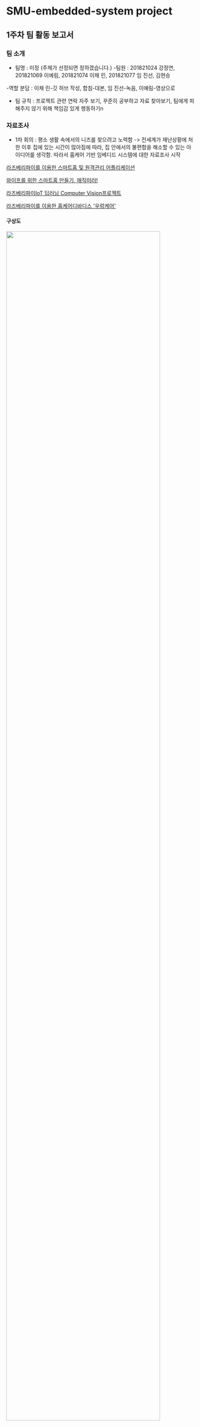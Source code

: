 # SMU-embedded-system project

## 1주차 팀 활동 보고서

### 팀 소개
- 팀명 : 미정 (주제가 선정되면 정하겠습니다.)
-팀원 : 201821024 강정연, 201821069 이예림, 201821074 이채 린, 201821077 임 진선,  김현승

 -역할 분담 : 이채 린-깃 허브 작성, 합침-대본, 임 진선-녹음, 이예림-영상으로
- 팀 규칙 : 프로젝트 관련 연락 자주 보기, 꾸준히 공부하고 자료 찾아보기, 팀에게 피해주지 않기 위해 책임감 있게 행동하기n

### 자료조사
* 1차 회의 : 평소 생활 속에서의 니즈를 찾으려고 노력함 -> 전세계가 재난상황에 처한 이후 집에 있는 시간이 많아짐에 따라, 집 안에서의 불편함을 해소할 수 있는 아이디어를 생각함.
따라서 홈케어 기반 임베디드 시스템에 대한 자료조사 시작


[라즈베리파이를 이용한 스마트홈 및 원격관리 어플리케이션](https://1d1cblog.tistory.com/m/45)

[와이프를 위한 스마트홈 만들기, 매직미러!](https://youtu.be/0h0ULAXlm7w)

[라즈베리파이IoT 딥러닝 Computer Vision프로젝트](https://www.youtube.com/watch?v=6oBZPW8spgA)

[라즈베리파이를 이용한 홈케어디바디스 '우렁케어'](https://github.com/wjrmffldrhrl/UleungCare)

#### 구상도

<img src="https://user-images.githubusercontent.com/62593236/92331952-1b8a0b80-f0b5-11ea-8da9-a95e5b7da5ed.png" width="90%"></img>

* 문제점 : 홈케어와 하드웨어를 접목시키는 것이 어려움. 무인자동차를 기반으로 한 자동화 로봇을 통해 집 안의 상태를 확인하고, 앱으로 데이터를 전달하여 사람에게 알려주면 
앱을 통해 집안의 사물을 제어할 수 있도록(에어컨키기, 제습기키기, 조명키기 등)하려했으나,  앱을 통해 사물을 제어하는 기술의 성공가능성에 대한 의문점을 갖게 됨. 또, 로봇의 필요성에 대한 의문점이 생김( 집안의 상태를 알려준 뒤, 그 다음의 액션이 딱히 떠오르지않음). 홈케어와 하드웨어의 접목 외에 다른 아이디어를 생각해보기로하여 2차 회의 시작.


* 2차 회의 : 코로나 상황이 심각해짐에 따라 이 생활 속의 니즈가 떠오름. 아직 마스크를 필수로 챙겨야 하는 생활이 익숙치 않기 때문에
나이가 드신 분들을 포함한 많은 사람들이 마스크를 두고 나가 밖에서 급하게 새 마스크를 사는 일이 빈번하게 발생함.
이제 코로나는 빠른시일내에 사라지기 어려운 상황으로 보여짐으로 생활 속에서의 대처가 자연스러워짐.

#### 구상도 

<img src="https://user-images.githubusercontent.com/62593236/92330566-d6f97280-f0aa-11ea-99cc-64b3d537cc5f.png" width="90%"></img>

신발장 벽에 부착된 대시보드디바이스와 마스크 살균기 박스, 손소독제로 구성되어 있음.

외출 시 열감지 센서에 사람이 인식되면 대시보드에서 '마스크를 착용하세요'라는 멘트가 나오도록 설정하고, 
똑같이 집에 들어오는 것이 인식되면 대시보드에서 '소독제를 사용한 후 마스크를 살균기에 넣으세요'라는 멘트가 나오도록 설정할 것임.
대시보드에는 이 외에도 수동으로 살균기가 작동하도록 버튼이 제작돼있고, 코로나 관련 소식을 담아놓도록 제작할 것임.
(위는 초기 구상도이며, 기능을 더 추가하고 구체화 할 것임. 좀 더 시간을 들이면 더 나은 아이디어가 나올 것으로 예상됨.)

* 문제점 : 취지나 아이디어는 좋으나 프로젝트의 난이도가 쉬운 것 같음. 좀 더 난이도 있게 하고싶은 아쉬움이 남음.

기타 아이디어 : 미리 앱으로 등록한 내 커피 레시피를 얼굴인식을 통해 취향에 맞는 커피를 제조해주는 기계 (가정, 직장 등등에서 사용가능)

### 주제선정
후보
1. 홈케어 디바이스
2. 얼굴인식 기반 커피머신
3. 코로나 깜빡이 디바이스
(교수님의 조언이 필요합니다.)

### 회의과정

회의는 디스코드 프로그램 사용.

<img src="https://user-images.githubusercontent.com/62593236/92319405-bb627d80-f052-11ea-8499-92e8e4e24914.png" width="90%"></img>


## 2주차 팀 활동 보고서
-역할 분담 : 이채린 – 대본 작성, 이예림 – 자료조사 및 깃 허브 작성, 임진선 – 발표 영상 녹음, 김현승 – 자료조사 및 깃 허브 작성, 강정연 – 자료조사 및 깃 허브 작성 .

### 주제 선정
1주차에서 나온 얼굴인식 기반 커피머신 아이디어에서 기술적인 어려움과 구체적인 아이디어 구상에서 어려움을 겪어 이와 비슷한 새로운 아이디어 구상.

1번째 주제 : 1차 회의에서는 딥러닝을 기반으로 한 카메라로 사람 얼굴을 인식해 표정과 감정을 데이터로 받아들여 라즈베리파이로 데이터를 각각 분석해 그에 맞는 음료를 추천 및 뽑아주는 임베디드 시스템 설계. 음료 제작 기계는 아두이노를 사용해서 제작

구상도 

<img src="https://user-images.githubusercontent.com/70967826/93000087-e1ab8000-f560-11ea-87fd-2e28bfa5ca1a.png" width=70%></img>

### 자료 조사 

[파이썬 강좌 – 딥러닝으로 표정 인식하기](https://m.blog.naver.com/roboholic84/221633210887)

[얼굴 표정인식을 통한 사용자 감정 케어](https://ausome.tistory.com/6)

[라즈베리파이를 이용한 칵테일 제조기 알콜램프](https://youtu.be/WO7iVxId79U)

[라즈베리파이를 이용한 칵테일 제조기 알콜램프](http://eswcontest.or.kr/bbs/download.php?tbl=award&no=1411)

### 문제점
카메라로 사람 얼굴을 인식한 뒤 딥러닝을 통한 표정 인식 과정에서 다양한 표정을 성공적으로 데이터화 하는 기술의 성공가능성에 대한 의문점을 가짐. 

2번째 주제 : 라즈베리파이를 이용해 취향과 기호에 맞게 음료를 제조할 수 있는 기계와 그 기계를 직접 제어할 수 있는 어플리케이션 제작. 추가로 단순 음료 제조뿐만 아니라 원하는 레시피를 직접 입력하는 기능이나 원하는 시간에 맞춰 음료를 제조할 수 있는 예약 기능 등과 같은 기능 추가

구상도 

<img src="https://user-images.githubusercontent.com/70967826/93000083-dd7f6280-f560-11ea-96bb-edbb70e09a47.png" width=70%></img>
<img src="https://user-images.githubusercontent.com/70967826/93000085-e112e980-f560-11ea-874e-89cb617a038d.png" width=70%></img>
<img src="https://user-images.githubusercontent.com/70967826/93000086-e112e980-f560-11ea-921c-80cf74452647.png" width=70%></img>

### 자료 조사 

[라즈베리파이와 어플을 이용한 임베디드 시리얼 제조기](https://www.youtube.com/watch?v=iAL7O1oMXZU&feature=youtu.be)

[라즈베리파이 서브모터 음료 디스펜서](https://www.youtube.com/watch?v=Va_HRMmJt-g)

[Rasberry Pi Smart Bartender](https://youtu.be/2DopvpNF7J4)

[라즈베리파이 컨트롤러 자동 드링크 바텐더 분배](https://ko.howtodogood.com/49472-Raspberry-pi-Controller-Automatic-Drink-Dispensing-66)

[Make your own crude Cocktail Machine](https://www.youtube.com/watch?v=Z7GkGeZrb2Y)

[Cocktails based on your mood created by a Raspberry Pi bartender](https://www.youtube.com/watch?v=8q_5STFzJ6c)

문제점 : 부족한 기능 구성. 그러므로 복잡하고 높은 수준의 난이도에 맞는 추가적인 아이디어 구상이 필요함


### 회의 과정

회의는 디스 코드 프로그램 사용


## 3주차 팀 활동 보고서

- 역할분담 : 이채린,이예림 - 깃허브 작성, 강정연 - 대본작성, 임진선 - 녹음 및 영상제작

- 회의내용 

 2주차 회의에서 나왔던 2개의 주제와 2주차 보고서에 대한 교수님의 피드백을 바탕으로 최종 작품회의를 진행하였습니다.
 회의 중 ① 딥 러닝과 어플 또는 모니터를 만드는 계획과 ② 어플과 라즈베리 파이를 사용하여 기계를 만드는 계획 인 주제가 나 왔습니다. 
주제들의 기능성 이랑 난이도 체계를 고려해 주제를 선정 하여 아래와 같은 계획으로 진행할 예정입니다.

 카메라로 표정을 인식하는 딥 러닝 기술을 표정 정보를 받아옴. 
받아온 정보를 직접 제작한 어플에 전송함.
 1. 딥러닝을 통해 받아온 표정인식 정보
 2. 나이
 3. 성별
 4. 현재 날씨 등등
 표정인식 정보외에 위와같은 정보를 사용자로부터 받아 어플에 저장한 뒤, 데이터 통계를 통해 음료를 추천해준다.
 추천해준 음료를 기계가 라즈베리파이를 사용하여 만든 기계로 제조해준다.
 
 ### 전체 흐름도 예시
 
 어플에 있는 두 가지 선택지 중 자신이 원하는 기능을 선택한다.
 
 만약 내가 내 레시피에 따른 음료를 만들고싶다면, choosing a recipe 를 누르고 2주차 보고서에 있는 구상도에 맞춰 진행하면 된다.
 
 <img src="https://user-images.githubusercontent.com/62593236/93715219-0c21bc80-fba3-11ea-9674-30b6f742edd9.png" width="30%"></img>
 
 만약 추천음료를 받고싶다면 recommend drinks를 누르고 기계에 부착된 카메라에 얼굴을 갖다댄다. 
 
 <img src="https://user-images.githubusercontent.com/62593236/93715301-763a6180-fba3-11ea-8b15-086fc508d50f.png" width="40%"></img>
 
 얼굴이 인식되어 표정분석 결과가 어플에 띄워지면 설문을 진행하고 save를 누르면 추천음료가 나온다.
 
 <img src="https://user-images.githubusercontent.com/62593236/93715374-d7facb80-fba3-11ea-8978-95c7e3c77a20.png" width="70%"></img>

 ### 역할 분담 및 계획

- 역할 분담 : 딥러닝 - 강정연, 김현승  /  기계제조 - 이예림, 임진선  /  어플 - 이채린

1. 딥러닝 : 라즈베리파이와 카메라를 연결해 사용자의 얼굴을 데이터로 받아들이는 것을 할 계획입니다.
2. 기계제작 : 라즈베리파이를 사용해 음료를 제조할 수 있는 기계를 만들 계획입니다.
3. 어플 : 전체적인 어플 틀을 만들어 딥러닝 정보를 가져올 수 있게 만들 계획입니다.

 

### 회의 과정
회의는 디스코드 프로그램 사용

# 4주차 팀 활동 보고서

- 역할 분담 : 깃허브작성 - 김현승, 대본 작성 - 이예림,  녹음 및 영상 제작 - 임진선

## 팀 구성

팀명 : Make your drinks(팀장 : 이채린)

딥러닝 - 강정연, 김현승

기계 제조 - 임진선, 이예림

어플 - 이채린

## 회의 내용

1. 음료는 아이스 아메리카노, 바닐라 라떼, 헤이즐넛 라떼, 아이스티, 포도주스, 오렌지주스로 7종류의 음료로 결정하였습니다.
총 필요한 재료는 커피 원액, 아이 스티 원액, 물, 우유, 헤이즐넛 시럽, 바닐라 시럽, 포도 주스, 오렌지 주스가있습니다.

2. 기계 제작시 아두이노와 라즈베리파이 둘 중 무엇을 사용할지 고민하다 회의 결과 라즈베리파이를 사용하기로 했다.
이 기계를 개인용으로 사용할지 상업용으로 사용할지 회의했는데 상업용으로 사용하기로 결정이 났다.

3. 2주차에서 다뤘던 시간예약을 활용하는 기능은 사용하지 않기로 결정했다.


## 이번 주 활동 내용
### 딥러닝

1.라즈베리파이 설치
sd카드에 https://www.raspberrypi.org/downloads/ 링크에서 다운받은 라즈베리파이os 설치
sd카드를 라즈베리파이3 모델에 꽂아준 뒤 라즈베리파이와 컴퓨터용 모니터를 hdmi로 연결

2.라즈베리파이 웹캠 연결

<img src="https://user-images.githubusercontent.com/70967826/94369747-911e5000-0126-11eb-821b-10bd56809e44.png" width=50%></img>

라즈베리파이 웹캠을 usb로 연결 후 fswebcam명령어를 이용해 사진촬영 동작 코드 작성

<img src="https://user-images.githubusercontent.com/70967826/94369771-b612c300-0126-11eb-991f-875450fd06e4.png" width=50%></img>

라즈베리파이와 웹캠을 위 와 같은 명령어로 촬영한 사진

3.opencv 설치

실시간 동영상 촬영과 촬영 하는 동시에 얼굴을 인식하기 위한 opencv 프로그램 설치

http://makeshare.org/bbs/board.php?bo_table=raspberrypi&wr_id=92

위 링크에 나온 내용을 토대로 opencv설치

<img src="https://user-images.githubusercontent.com/70967826/94369779-c034c180-0126-11eb-99f2-0e8f9701e06e.png" width=50%></img>

opencv가 정상적으로 설치됬는지 확인

### 기계 제조

기계 제작에 필요한 재료들을 생각해본 후 교수님께 재료들을 어떤 방법으로 구매할 수 있는지 피드백을 구함

### 어플

앱 로딩화면이 2초 나타난 후 메인페이지 화면으로 이동

<img src="https://user-images.githubusercontent.com/70967826/94380278-e03ca300-016f-11eb-8733-66ea4765b4de.png" width=30%></img>

구상도대로 음료 추천받기와 직접 제조하기 버튼을 만들어 사용자에게 선택할 수 있게 함 firebase와 app을 연동시켜놓았음.

<img src="https://user-images.githubusercontent.com/70967826/94380288-eaf73800-016f-11eb-85e0-3bec4d86b568.png" width=30%></img>


## 다음 주 활동 계획
### 딥러닝
라즈베리파이와 opencv 프로그램을 이용해 동영상 촬영 및 얼굴인식 기능 구현
### 기계 제조
기계제작팀은 여태까지 회의했던 내용을 토대로 구상도를 구상해 그려보고, 기계제작에 필요한 재료와 부품들을 찾아본 후 다음 회의를 통해 구체적인 구상도를 구상한 후 제작에 필요한 재료와 부품들을 찾아 목록을 만들어 교수님께 제출할 계획입니다.
### 어플
설문조사 폼 구성 및 안드로이드와 파이어베이스 연결하여 데이터 저장

## 5주차 팀 활동 보고서

- 역할 분담 : 강정연 - 깃허브작성, 이채린 - 대본작성, 김현승 -발표 녹음 및 영상 제작

## 회의 내용
 1. 기계 구상 과정에서 음료 제어에 사용할 부품에 대한 두 가지 방안 고려.
  - 워터 펌프를 이용한 제어 : 아두이노 워터 펌프를 쉽게 제어하기 위한 아두이노 모터 드라이브 사용. 모터 드라이버 제어를 위한 코딩과 그 후 모터와 기압차를 이용해 아두이노
                             워터 펌프를 통해 음료를 빨아들이는 방법 구상. 워터 펌프에 관한 정확한 부품 종류와 가격에 대한 추가적인 조사 예정
                             
  - 서보 모터를 위한 제어 : 음료 배출구를 호스로 제작한 뒤, 아두이노 서보 모터의 움직임을 제어할 수 있는 코드를 작동해 호스 제어. 정상적인 음료 배출을 위한 호스와 
                          서보 모터의 결합 방법 구상 예정.
                          
 2. 라즈베리파이와 카메라의 정상적인 작동에 계속해서 문제가 생기기 때문에 문제 해결을 위한 추가적인 방법 모색과 추가로 필요한 부품을 구매해 라즈베리파이 환경구축에
    지장이 없도록 노력 필요.

 3. 위 두 내용에서 추가로 구매가 필요하다고 생각이 되는 부품 정리.(라즈베리파이캠,랜 케이블, 아두이노 서보 모터, 아두이노 워터 펌프, 아두이노 모터 드라이버.. 등)

## 이번 주 활동 내용

### 어플

- 음료 레시피 선택을 위한 폼 구성 및 안드로이드와 파이어베이스를 연결하여 데이터 저장이 가능하도록 제작.

<img src="https://user-images.githubusercontent.com/70554317/95019739-17e0a900-06a2-11eb-9cd5-014b5cd5db97.png" width=30%></img>

음료 종류별로 버튼을 설정하여 페이지마다 자신이 원하는 레시피를 제조할 수 있도록 제작.

<img src="https://user-images.githubusercontent.com/70554317/95019767-39419500-06a2-11eb-95fd-f81e29d13351.png" width=30%></img>

음료 카테고리를 선택한 뒤 음료 제조에 필요한 물과 커피원액의 입력 및 사람마다 데이터 저장을 위한 이름을 입력할 수 있도록 제작 ,
그 후 start버튼을 누르면 기계가 작동하도록 제작.

<img src="https://user-images.githubusercontent.com/70554317/95019780-465e8400-06a2-11eb-8fe5-6c471b4878bc.png" width=30%></img>

위에서 입력한 정보들을 버튼을 누름과 동시에 Firebase Realtime database에 데이터가 저장되도록 설정.     

### 딥러닝

- 라즈베리파이와 웹캠을 연결해 웹캠이 사람 얼굴을 찾아 얼굴만 인식이 가능하도록 가동.

<pre>
$ sudo apt-get install git
$ git clone https://github.com/insung3511/OpenCV_Face_detection_code.git
$ cd openCV_Face_detection_code/openCV_EYE/
$ python face_eye_detection.py
</pre>
</br>

웹캠과 정상적으로 연결된 라즈베리파이에 명령어로 소스를 가져오기위한 프로그램을 sudo apt-get install git로 다운로드.
git clone명령어로 웸캡 작동을 위한 소스 프로그램을 가져와 로컬에 복사본을 생성.
opencv프로그램을 python을 이용하여 카메라가 사람 얼굴을 인식하도록 실행.

(라즈베리파이 작동 환경에서 문제가 생겨  연결 문제를 해결한 뒤 활동 과정과 활동 사진 캡처가 불가능하여 추후에 재업로드 예정)

### 기계 제조

- 구체적인 구상도 제작과 그에 관한 부품 조사와, 각 부품에 따른 기능 구상

<img src="https://user-images.githubusercontent.com/70554317/95021237-bcff7f80-06aa-11eb-8320-2e4af7897c96.jpg" width=90%></img>

아두이노 워터 펌프를 이용해 음료가 담긴 병에서 기압차와 모터를 이용해 음료를 배출해내는 방법 구상.

<img src="https://user-images.githubusercontent.com/70554317/95021271-f9cb7680-06aa-11eb-8d5a-44f254b6435e.jpg" width=80%></img>

아두이노 서보 모터를 이용한 호스제어를 통해 음료 배출을 제어하는 방법 구상.

제품 구매 시 서보 모터와 워터 펌프 두가지를 다 구매해 각각 제작후 가동해본뒤, 기계 작동에 지장이 없는쪽으로 부품을 선택해 제작 예정.

## 6주차 팀 보고서

- 역할 분담 : 강정연 - 깃허브작성, 김현승 - 대본작성, 임진선 -발표 녹음 및 영상 제작

## 이번주 활동 

### 딥 러닝

- 딥 러닝에서의 정상적인 데이터셋 활동이 시작되면 그에 맞춰 데이터를 받아올 수 있는 방법 연구 예정.

정상적인 프로그램 설치를 위해 기본적으로 라즈베리파이 업데이트 및 업그레이드를 해줌.

<pre>
$ sudo apt-get update
$ sudo apt-get upgrade
</pre>
</br>

웹 서버로부터 Miniconda3 설치 프로그램 콘텐츠를 가져오기 위해 wget명령어를 사용해 Miniconda3 설치 프로그램 패키지 다운.

<pre>
$ wget http://repo.continuum.io/miniconda/Miniconda3-latest-Linux-armv7l.sh
</pre>
</br>

md5sum명령어를 이용하여 다운로드한 파일의 이상유무 확인.

<pre>
$ sudo md5sum Miniconda3-latest-Linux-armv7l.sh
</pre>
</br>

다운받은 Miniconda3 설치 프로그램 실행하여 Miniconda3 설치(설치 파일 경로 = /home/pi/miniconda3).

<pre>
$ sudo /bin/bash Miniconda3-latest-Linux-armv7l.sh
</pre>
</br>

설치가 완료된 후 nano 편집기로 Miniconda3 실행파일에 들어감(본 파일의 끝에 export PATH="/home/pi/miniconda3/bin:$PATH" 추가).

<pre>
$ sudo nano /home/pi/.bashrc
</pre>
</br>

실행파일 실행.

<pre>
$ source ~/.bashrc
</pre>
</br>

conda --version을 입력해 정상적으로 설치 되었음을 확인.

![2020-10-11-235521_631x449_scrot](https://user-images.githubusercontent.com/70554317/95682567-d2cbf200-0c20-11eb-901e-dd49ec462439.png)

- 아나콘다 설치 후 실행 과정에서 이전에 설치한 opencv프로그램 작동이 안됨, 그 이유가 웸캠 실행에 필요한 파이썬 버전이 아나콘다와 opencv 서로 안맞음. 이 문제 해결 완료 후 본격적인 딥 러닝 활동 시작 예정.

### 기계 제조

- 음료 제조 기계에 필요한 구상 완성과 그에 맞는 부품 구매. 

<img src="https://user-images.githubusercontent.com/70554317/95021237-bcff7f80-06aa-11eb-8320-2e4af7897c96.jpg" width=90%></img>

<img src="https://user-images.githubusercontent.com/70554317/95021271-f9cb7680-06aa-11eb-8d5a-44f254b6435e.jpg" width=80%></img>

부품 목록(표기된 가격은 배송비가 포함되어 있는 가격이 아닙니다.)

부품 | 상세 | 가격 | 참고 
---- | ---- | ---- | ----
우드락 | 5T 60x90cm 10장 비접착 1개 | 15000원 | https://smartstore.naver.com/dnara/products/2309183053
우드락본드 | 2개 | 2400원 | https://smartstore.naver.com/dnara/products/2478819744
하드보드지 | 2절지 5장 1개 | 7500원 | https://smartstore.naver.com/dnara/products/2441815695
워터펌프 & 실리콘 호수 | (옵션선택) 흡입구, 토출구호스 둘 다  1m(d5 X D8 X 1.5T) 1개 | 15,950원 | https://www.devicemart.co.kr/goods/view?no=1326767
서보모터 | 1개 | 6800원 | http://m.techshenzhen.com/goods/goods_view.php?goodsNo=1000000605
글루건 & 글루스틱 | GR-20 글루건 1개 7.3 투명 (10개/26cm)  1개 | 7300원 | https://daisomall.co.kr/shop/goods_view.php?id=0001763633&cid=&depth=&search_text=%EA%B8%80%EB%A3%A8%EA%B1%B4

- 본 부품들이 도착한 뒤 본격적인 기계 제조에 앞서 본 부품들의 작동 원리와 작동을 위한 지식과 정보를 찾아보고 공부할 예정.

### 어플

- 음료 선택을 위한 폼 구성에서 추가로 메뉴 구성.

<img src="https://user-images.githubusercontent.com/70554317/95695215-e30bbd80-0c70-11eb-9bf5-9f9b4ca25a42.png" width=30%></img>

<img src="https://user-images.githubusercontent.com/70554317/95695236-059dd680-0c71-11eb-865b-9fc8c128412c.png" width=30%></img>

<img src="https://user-images.githubusercontent.com/70554317/95695246-11899880-0c71-11eb-8872-3e132aef05f0.png" width=30%></img>

<img src="https://user-images.githubusercontent.com/70554317/95695252-19e1d380-0c71-11eb-9264-01618b543584.png" width=30%></img>

- 딥 러닝에서의 정상적인 데이터셋 활동이 시작되면 그에 맞춰 데이터를 받아올 수 있는 방법 연구 예정.


## 7주차 팀 보고서

 - 역할 분담 : 이예림 - 깃허브작성, 강정연 - 대본작성, 임진선 - 발표 녹음 및 영상 제작

## 이번주 활동

### 딥 러닝
 - 라즈베리파이와 노트북 랜선연결을 시도하였음.
 - 딥 러닝에 필요한 라이브 코드와 딥 러닝에 필요한 통계 데이터와 문서를 공유하기 위해 라즈베리파이에 jupyter notebook 설치하였음.

설치에 필요한 라즈베리파이 업데이트를 해줌.

<pre>
$ sudo apt-get update
</pre>
</br>

설치에 필요한 python 라이브러리들을 설치해줌.
또한, pip도 최신버전으로 업그레이드까지 해준 뒤 재부팅을 해줌.

<pre>
$ sudo apt-get install python3-matplotlib -y
$ sudo apt-get install python3-scipy -y
$ sudo pip3 install --upgrade pip
$ sudo reboot
</pre>
</br>

재부팅이 완료되면 pip를 이용하여  jupyter notebok을 설치해줌.

<pre>
$ sudo pip3 install jupyter
</pre>
</br>

jupyter notebook 실행을 위한 명령어를 입력해줌. (라즈베리파이의 ip주소는 ifconfig명령어로 확인)
실행할 때 ip주소를 지정해주고 ssh 연결 상태이므로 "--no-browser" 플래그를 통해 인터넷 창이 켜지지 않도록 함.
그렇지 않으면 display관련 에러가 나면서 jupyter notebook이 꺼짐

<pre>
$ jupyter-notebook --ip="라즈베리파이 ip 주소" --no-browser
</pre>
</br>

위의 명령어를 입력하면 다음과 같은 내용이 출력됨

<pre>
[I 11:42:23.596 NotebookApp] Writing notebook server cookie secret to /run/user/1000/jupyter/notebook_cookie_secret
[I 11:42:33.408 NotebookApp] Serving notebooks from local directory: /home/pi
[I 11:42:33.409 NotebookApp] The Jupyter Notebook is running at:
[I 11:42:33.409 NotebookApp] 
http://192.168.0.17:8888/?token=4aaf5f14fa5d7c93bb0c49c16ae3d0af5d106ea465a2e771
[I 11:42:33.409 NotebookApp] Use Control-C to stop this server and shut down all kernels (twice to skip confirmation).
[C 11:42:33.431 NotebookApp]

    To access the notebook, open this file in a browser:
        file:///run/user/1000/jupyter/nbserver-9071-open.html
    Or copy and paste one of these URLs:
        http://192.168.0.17:8888/?token=4aa**********
</pre>
</br>

http://192.168.0.17:8888/?token=4aaf5f14fa5d7c93bb0c49c16ae3d0af5d106ea465a2e771
부분에 해당하는 URL로 들어가면 jupyter notebook이 실행됨.

![image](https://user-images.githubusercontent.com/70791411/96401969-c0008100-120f-11eb-968f-eb2d70b4a4cb.png)


 - 라즈베리파이와 휴대폰을 서로 스트리밍 하기위해 uv4l프로그램을 라즈베리파이에 설치할 예정.
 - 라즈베리파이와 노트북 랜선 연결을 계속 시도해볼 예정

### 기계 제조
 - 두 개의 구상도 중 워터펌프를 사용하여 기계를 제조하는 구상도로 확정하였고 라즈베리파이를 이용하여 워터펌프를 제어하여 기계를 제작하는 것으로 확정함.

![기계구상도도안1](https://user-images.githubusercontent.com/70791411/96402133-15d52900-1210-11eb-9687-0fe3f9599563.jpg)

 - 기계 제조에 앞서 라즈베리파이를 사용하여 워터펌프를 제어할 수 있는 방법과 지식, 정보에 대해 찾아보고 공부할 예정.

### 어플

핸드폰에서 카메라를 스트리밍 하기위해 라즈베리파이에 uv4l 드라이버를 설치함. (아래 코드는 설치코드)

<pre>
$ sudo apt-get install uv4l uv4l-raspicam
$ sudo apt-get install uv4l-raspicam-extras
</pre>
</br>

서비스를 시작 및 종료하는 명령어

시작하는 명령어

<pre>
$ sudo service uv4l_raspicam restart
</사전>
</pre>

원하는 옵션으로 시작하는 명령어

<pre>
$ uv4l —driver raspicam —auto-video_nr —width 640 —height 480 —encoding jpeg
</사전>
</pre>

강제종료하는 명령어

<pre>
$ sudo pkill uv4l
</pre>
</br>

스트리밍 서버를 위한 패키치를 설치함

<pre>
$ sudo apt-get install uv4l-server uv4l-uvc uv4l-xscreen uv4l-mjpegstream uv4l-dummy uv4l-raspidisp
</pre>
</br>

안드로이드 스튜디오에 웹뷰 추가해서 
http://라즈베리파이주소/stream/video.mjpeg 에 들어가면 카메라가 보고있는 화면이 뜸.

 - 안드로이드 핸드폰을 전달받아 안드로이드 핸드폰에 만든 앱을 연결 해보고 연결 시키기 등을 해볼 예정.

## 8주차 팀 보고서

### 딥 러닝

- 휴대폰 안드로이드와 아즈베리파이의 웹캠을 실시간 스트리밍 시키기 위해 라즈베리파이에 uv4l프로그램 설치.

uv4l프로그램 버전 설정을 위한 명령어 입력.
<pre>
$ curl http://www.linux-projects.org/listing/uv4l_repo/lpkey.asc | sudo apt-key add -
</pre>
<br>

sources.list 파일에 다음을 추가.
<pre>
$ sudo nano /etc/apt/sources.list
// 아래 내용 추가
deb http://www.linux-projects.org/listing/uv4l_repo/raspbian/stretch stretch main
</pre>
<br>

소스를 바꿔주었으므로 전체적인 시스템 update 진행.
<pre>
$ sudo apt-get update
</pre>
<br>

uv4l 설치.
<pre>
$ sudo apt-get install uv4l uv4l-raspicam
</pre>
<br>

드라이버 로드를 위한 패키지 설치.
<pre>
$ sudo apt-get install uv4l-raspicam-extras
</pre>
<br>

서비스 시작 및 종료 명령어.
<pre>
// 시작
$ sudo service uv4l_raspicam restart
// 원하는 옵션으로 시작
$ uv4l —driver raspicam —auto-video_nr —width 640 —height 480 —encoding jpeg   
// 강제종료
$ sudo pkill uv4l      
</pre>
<br>

스트리밍 서버를 위한 패키지 설치.
<pre>
$ sudo apt-get install uv4l-server uv4l-uvc uv4l-xscreen uv4l-mjpegstream uv4l-dummy uv4l-raspidisp     
</pre>
<br>


웹캠관련 명령어.
<pre>
// 펌웨어 업데이트하기
$ sudo rpi-update
// 웹캠이 인식됐는지 확인하기
$ v4l2-ctl -V
// uv4l로 웹캠화면 한번 찍기
$ dd if=/dev/video0 of=snapshot.jpeg bs=11M count=1  
</pre>
<br>

웹에서 스트리밍 하기 위해서는 "http://라즈베리파이ip:8080"으로 접속(파이캠은 8080, 웹캠은 8090).
위 과정에서 설치하기이전 라즈베리파이캠을 인식 시켜야 되는데 라즈베리파이캠 인식 불가로 프로그램 실행하지 못하였음.

### 기계 제조

- 이전에 주문한 부품 수령 및 확인.
- 본격적인 제조에 앞서 구체적인 원리와 정보 등 공부 예정.

### 어플

- 어플 제작에 요구되는 환경과 다른 활동과의 진도가 맞지 않아 추가적인 활동 진행하지 못하였음. 
- 추가로 어플의 전체적인 폼 디자인적 요소 구성과 세부적인 요소 구상 예정

시험기간으로 인해 많은 양의 활동을 못하였음. 다음 주 부터 빠른 속도로 프로젝트 진행 예정. 

## 9주차 팀 보고서 

### 딥 러닝

라즈베리파이에 필요없는 다수의 프로그램 다운된게 너무 많아 라즈베리파이 내에서 시스템이 너무 엉켜서 라즈베리파이 sd카드를 포멧하고 이전에 했던 과정을 반복하였음

### 기계 제조

![image](https://user-images.githubusercontent.com/70967826/97831743-48a11600-1d14-11eb-9eeb-0a89b93f9bd9.png)

구상도는 위에와 같이 진행하기로 함.
아두이노와 라즈베리파이 둘 중 아두이노를 사용하여 만들기로 함.
음료는 아메리카노, 아이스티, 바닐라라떼, 헤이즐넛라떼, 오렌지주스, 포도주스로 정했었는데 여러개의 워터펌프 제어를 할 때에 아두이노가 버티지 못할 상황을 대비해 음료와 재료의 개수를 줄임.
재료는 아메리카노원액, 아이스티원액, 시럽1가지 (바닐라시럽 또는 헤이즐넛시럽), 주스 1가지, 물, 우유로 확정.
재료를 담을 병으로는 일회용 플라스틱 생수병을 선택함.
기계의 크기는 생수병에 기준을 맞춰서 생수병 6개까지 들어갈 수 있도록 만들었음.
생수병의 높이는 20.5cm, 너비는 6.2cm로, 너비는 생수병 6개가 들어갈 수 있도록 6.2 * 6으로 계산 후 양쪽으로 +5cm를 더해 총 48cm로 제작하였음.
높이는 생수병 높이+높이의 반으로 20.5+10.5로 계산해 총 31cm로 제작하였음.

![image](https://user-images.githubusercontent.com/70967826/97831772-55256e80-1d14-11eb-86ea-ab5861348585.png)

제작과정은 아래 사진과 같음.

정확한 치수를 정해 재단함

![image](https://user-images.githubusercontent.com/70967826/97831780-60789a00-1d14-11eb-8eab-454650cde818.png)

우드락본드와 글루건으로 붙임	

![image](https://user-images.githubusercontent.com/70967826/97831788-640c2100-1d14-11eb-9f6b-42f8f8810cf1.png)

전체적인 틀은 완성

![image](https://user-images.githubusercontent.com/70967826/97831792-65d5e480-1d14-11eb-83cd-2c0966cac8de.png)

재료가 든 병을 버틸 수 있는지 실험함

![image](https://user-images.githubusercontent.com/70967826/97831794-68383e80-1d14-11eb-903b-49bc38401504.png)


못버티는 거 확인 후 밑 바닥을 덧댐
우드락위에 하드보드지 두장과 우드락 하나를 더 더해 단단하게 만듬 물이 든 6개의 병으로 실험했을 때 버팀

![image](https://user-images.githubusercontent.com/70967826/97831795-6a9a9880-1d14-11eb-996f-363a9e3cb6c1.png)

지금까지 현황
앞면

![image](https://user-images.githubusercontent.com/70967826/97831801-6ec6b600-1d14-11eb-860f-f2cbc0b6cd11.png)

뒷면

![image](https://user-images.githubusercontent.com/70967826/97831803-70907980-1d14-11eb-88ca-c6f9a148534b.png)

![image](https://user-images.githubusercontent.com/70967826/97831807-72f2d380-1d14-11eb-8bd9-cbe876922c5c.png)

호수와 아두이노, 워터펌프까지 전부 연결 후 마지막에 호수와 아두이노, 워터펌프가 보이지 않도록 윗쪽을 가려주고 재료가 든 병이 기계에서 벗어나지 않도록 밑쪽도 가려줄 예정


다음 주에는 드라이버쉴드를 사용해 워터펌프가 작동하는지 테스트 후 워터펌프를 작동시킬 코드를 짜고 추가적으로 필요한 부품들을 정리해 주문할 예정.


### 어플

안드로이드 스튜디오로 진행한 프로젝트를 핸드폰에 연결해서 엡을 이용해 직접 구동시켰음 다음주에는 딥러닝팀과 같이 진행할 예정

## 10주차 팀 활동 보고서

### 딥 러닝
uv4l 드라이브로 카메라 스트리밍 과정에서 파이캠으로 영상을 연결하는 방법이 중간에서 오류없이 잘 전송되기 때문에 
카메라 얼굴인식을 파이캠으로 동작하는 것으로 변경(이전까지는 웹캠 사용)
파이캠을 연결한 뒤 정상적인 연결 확인을 시도했지만 파이2개 모두 계속적인 연결 오류 메시지가 뜸

밑의 사진처럼 메시지에서 supported=1 detected=1과 같이 떠야 정상

<img src="https://user-images.githubusercontent.com/62593236/98489773-c9ab6080-2272-11eb-8cf3-3de68fe4c2ee.png" width="50%"></img>

오류의 원인을 파이캠의 FFC케이블의 문제라고 판단하여 새로운 파이캠을 구매함

파이캠이 도착하기 전까진 이전에 사용하던 라즈베리파이의 동작 문제로 새로운 라즈베리파이에 opencv를 새로 다운로드하여 사용할 예정임

### 어플

기계팀과 딥러닝팀에서 아두이노와 라즈베리파이가 미완성되어 어플과 연동시킬 수 없어 디자인만 수정하였음

<img src="https://user-images.githubusercontent.com/62593236/98501630-2454b480-2293-11eb-86ab-294a4c8740af.png" width="30%"></img>


### 기계제조

아두이노와 워터펌프를 연결해 먼저, 테스트를 진행

노트북에 Arduino 프로그램을 설치하고, usb 드라이버를 설치함. 

<img src="https://user-images.githubusercontent.com/62593236/98489977-7685dd80-2273-11eb-84eb-e323d6f338ac.png" width="30%"></img>
<img src="https://user-images.githubusercontent.com/62593236/98490057-b351d480-2273-11eb-8f3f-1ebe22d2b4fb.png" width="30%"></img>

워터펌프를 동작시킬 코드를 찾아 진행하였고, 우선 구매한 1개의 워터펌프로 진행함. 
잠깐 빌려온 부품(모듈과 전원선의 연결)을 통해 아두이노를 동작시킬 수 있었고, 
핀번호, delay 함수를 통해 워터펌프의 동작시간을 설정할 수 있었음. Low로 정지가능함을 확인함.
호스를 워터펌프에 연결하여 물로 테스트를 진행하였으며,
이를 통해 물을 흡입하고 배출하는 과정에서 이상이 없음을 확인하였음.

아두이노와 워터펌프동작을 위해 필요한 프로그램 설치와 실제 테스트를 진행한 상태임.

<img src="https://user-images.githubusercontent.com/62593236/98490140-f7dd7000-2273-11eb-9a07-7da7a634ea54.png" width="20%"></img>

다음주에는 1개의 펌프의 작동이 원활하였으므로, 
추가로 어러개의 펌프를 제어하기 위해 릴레이 모듈과 펌프, 호스를 추가주문할 계획이며, 
전원선을 받아 다수의 펌프작동을 원활하게 동작시킬 수 있도록 그에 맞는 코딩을 시도할 예정임.

## 11주차 팀 활동 보고서

### 딥 러닝

- 라즈베리파이카메라 재주문 후 라즈베리파이와 정상적인 연결을 해준 뒤 uv4l 스트리밍 재시도.

이전에 했던 라즈베리파이에 uv4l 설치를 재진행.

uv4l프로그램 버전 설정을 위한 명령어 입력.
<pre>
$ curl http://www.linux-projects.org/listing/uv4l_repo/lpkey.asc | sudo apt-key add -
</pre>
<br>

sources.list 파일에 다음을 추가.
<pre>
$ sudo nano /etc/apt/sources.list
// 아래 내용 추가
deb http://www.linux-projects.org/listing/uv4l_repo/raspbian/stretch stretch main
</pre>
<br>

소스를 바꿔주었으므로 전체적인 시스템 update 진행.
<pre>
$ sudo apt-get update
</pre>
<br>

uv4l 설치.
<pre>
$ sudo apt-get install uv4l uv4l-raspicam
</pre>
<br>

드라이버 로드를 위한 패키지 설치.
<pre>
$ sudo apt-get install uv4l-raspicam-extras
</pre>
<br>

서비스 시작 및 종료 명령어.
<pre>
// 시작
$ sudo service uv4l_raspicam restart
// 원하는 옵션으로 시작
$ uv4l —driver raspicam —auto-video_nr —width 640 —height 480 —encoding jpeg   
// 강제종료
$ sudo pkill uv4l      
</pre>
<br>

스트리밍 서버를 위한 패키지 설치.
<pre>
$ sudo apt-get install uv4l-server uv4l-uvc uv4l-xscreen uv4l-mjpegstream uv4l-dummy uv4l-raspidisp     
</pre>
<br>

웹에서 스트리밍 하기 위해서는 "http://라즈베리파이ip:8080"으로 접속(파이캠은 8080, 웹캠은 8090).

위 주소로 접속하면 밑과 같은 uv4l페이지가 나옴.

<img src="https://user-images.githubusercontent.com/70554317/99212654-fd582e80-280e-11eb-95fe-bee3250684fe.png" width="50%"></img>

본 메뉴에서 MJPEG/Stills stream이 나와있는 메뉴를 선택하면 밑과 같이 실시간 스트리밍이 진행된다.

<img src="https://user-images.githubusercontent.com/70554317/99212879-88392900-280f-11eb-84a5-d3630880d857.png" width="50%"></img>

### 어플

- 이전까지 딥 러닝에서의 스트리밍 과정이 진행되지 못하였기 때문에 파이를 이용해 opencv 설치 및 작동과 딥 러닝 관련 자료 검색등을 함.
- 기계팀과 어플과의 연동 및 부품관련 주기적인 회의 진행함.

### 기계제조

- 부품 주문 과정에서 착오가 생긴 이유로 인해 몇번의 회의를 거친뒤, 부품 재주문이 이루어질 예정.
- 이전에 구상하였던 구상도 확인 및 부품에 맞게 구상도를 재수정함.

## 12주차 팀 활동 보고서

### 머신 러닝

 - 지난주에 접속한 스트리밍 서버를 어플과 연동될 수 있게 스트리밍 서버에 고정 ip할당을 하였음.
 - 원래 표정인식으로 인한 감정 추출 후 데이터를 저장하려고 했으나 더욱더 정삭적인 데이터 추출과 상용화적인 부분을 위해 사람 얼굴인식을 기반으로한 데이터 추출로 변경 예정.

### 어플

 - 안드로이드에 webview를 추가하여 파이캠이 스트리밍 될 수 있도록 구현함.

<img src="https://user-images.githubusercontent.com/70791411/99930579-eaa4a300-2d94-11eb-9783-b678b7f73fb6.png" width="50%"></img>

<구현코드>

<img src="https://user-images.githubusercontent.com/70791411/99930604-04de8100-2d95-11eb-9422-02d4661e6ff6.png" width="50%"></img>

### 기계제조

 - 회의 후 결졍 된 부품들을 재주문 후, 전달받음
 - 구매한 워터펌프와 드라이버쉴드가 작동이 되는지 테스트 후 아두이노와 워터펌프를 연결한 후 실행코드 작성 및 부품 납땜 후 기계에 부착할 예정.

## 13주차 팀 활동 보고서

### 머신 러닝

- 라즈베리파이의 외부 스트리밍을 완료 시킨후 얼굴 인식 기반 데이터셋을 하기 이전 스트리밍내에서 얼굴 인식을 시도함.
  
- 얼굴 인식 및 인식한 얼굴의 데이터 수집을 하기 위한 opencv에서 제공하는 xml형태의 이미지 모델인 haarcascade_frontalface_default.xml을 
  라즈베리파이에 다운.
  
- 라즈베리파이에 얼굴 인식을 위한 코드 작성
  
<pre>
import numpy as np
 import cv2
 faceCascade = cv2.CascadeClassifier('Cascades/haarcascade_frontalface_default.xml')
 cap = cv2.VideoCapture(0)
 cap.set(3,640) # set Width
 cap.set(4,480) # set Height
 while True:
   ret, img = cap.read()
   gray = cv2.cvtColor(img, cv2.COLOR_BGR2GRAY)
    faces = faceCascade.detectMultiScale(
       gray,     
       scaleFactor=1.2,
       minNeighbors=5,     
       minSize=(20, 20)
   )
   for (x,y,w,h) in faces:
       cv2.rectangle(img,(x,y),(x+w,y+h),(255,0,0),2)
       roi_gray = gray[y:y+h, x:x+w]
       roi_color = img[y:y+h, x:x+w]  
   cv2.imshow('video',img)
   k = cv2.waitKey(30) & 0xff
   if k == 27: # press 'ESC' to quit
       break
cap.release()
cv2.destroyAllWindows()   
</pre>
<br>

- 작성한 코드를 파이썬으로 실행한 화면.

<img src="https://user-images.githubusercontent.com/70554317/100547461-3df18680-32aa-11eb-94e2-1b84d9d8c47d.PNG" width="50%"></img>

- 위 코드에서 카메라 영상을 스트리밍 서버안에서 켜기 위해 cap = cv2.VideoCapture(0)코드를 
  cap = cv2.VideoCapture("http://"raspi-ip:8080/stream/video.mjpeg")로 변경 하였으나 통신이 원활하지 못해 영상 송출이 안되는 문제를 해결 진행중.

### 기계 제조

- 아두이노에 드라이버쉴드를 부착하고, 워터펌프 4개 연결함.

<img src="https://user-images.githubusercontent.com/70554317/100547608-0f27e000-32ab-11eb-8b77-5822799ebe01.png" width="50%"></img>

- 모터당 순서를 설정 해준 후, 속조를 설정해줌.

<img src="https://user-images.githubusercontent.com/70554317/100547639-35e61680-32ab-11eb-9a7e-a4915b5febaa.png" width="50%"></img>

- 4개의 워터펌프를 작동시킬 코드를 작성함.

<img src="https://user-images.githubusercontent.com/70554317/100547663-531ae500-32ab-11eb-80a1-a6a7a292485e.png" width="50%"></img>

- 순서를 설정해준 모터에 이름을 설정해줌.

<img src="https://user-images.githubusercontent.com/70554317/100547695-7cd40c00-32ab-11eb-887a-fae3f094abfe.png" width="50%"></img>

- 설정한 이름을 시리얼 모니터를 실행해 입력했을 때, 입력받은 이름의 모터가 작동함.

<img src="https://user-images.githubusercontent.com/70554317/100547741-b1e05e80-32ab-11eb-824c-35b434afcaab.png" width="50%"></img>

<img src="https://user-images.githubusercontent.com/70554317/100547774-f23fdc80-32ab-11eb-94fa-3d25f88d7267.png" width="25%"></img>
<img src="https://user-images.githubusercontent.com/70554317/100547791-01268f00-32ac-11eb-8cda-f32b334120ef.png" width="25%"></img>

- 아두이노와 드라이버쉴드에 4개의 워터펌프를 연결시켰기 때문에 재료의 가지 수를 4가지로 맞춰 커피원액, 바닐라시럽, 물, 우유로 정하였고, 메뉴는 아   메리카노, 카페라떼, 바닐라라떼로 정함. 각 재료의 그램수를 정해 초단위로 계산해서 음료의 레시피대로 코딩을 한 후, 어플 & 머신 러닝 팀에 전달할 예   정.
  
  ### 어플
  
  - 회원가입과 로그인창을 만들어 파이어 베이스와 연결시켜 데이터를 저장함.
  
 <img src="https://user-images.githubusercontent.com/70554317/100567481-f13e9780-330b-11eb-94fe-76c06a25d79c.png" width="25%"></img>
 <img src="https://user-images.githubusercontent.com/70554317/100567577-2945da80-330c-11eb-8ccd-d6dd5ab63f0e.png" width="25%"></img>
 <img src="https://user-images.githubusercontent.com/70554317/100567628-4d092080-330c-11eb-8137-71912cc25ef1.png" width="25%"></img> 
 
 - 테스트결과 데이터가 저장된 것을 볼 수 있음.
 
  <img src="https://user-images.githubusercontent.com/70554317/100569189-a8d5a880-3310-11eb-8f44-e0ed601bc075.png" width="50%"></img> 
 
 
 ## 14주차 팀 활동 보고서

### 머신 러닝
파이캠을 이용해 얼굴인식을 한 뒤 얼굴 데이터를 추출해서 라즈베리파이에 저장함

<pre>
import cv2
import os

cam = cv2.VideoCapture(0)
cam.set(3, 640) # set video width
cam.set(4, 480) # set video height
face_detector = cv2.CascadeClassifier('haarcascades/haarcascade_frontalface_default.xml')

# For each person, enter one numeric face id
face_id = input('\n enter user id end press <return> ==>  ')
print("\n [INFO] Initializing face capture. Look the camera and wait ...")

# Initialize individual sampling face count
count = 0
while(True):
    ret, img = cam.read()
    #img = cv2.flip(img, -1) # flip video image vertically
    gray = cv2.cvtColor(img, cv2.COLOR_BGR2GRAY)
    faces = face_detector.detectMultiScale(gray, 1.3, 5)
    for (x,y,w,h) in faces:
        cv2.rectangle(img, (x,y), (x+w,y+h), (255,0,0), 2)     
        count += 1
        # Save the captured image into the datasets folder
        cv2.imwrite("dataset/User." + str(face_id) + '.' + str(count) + ".jpg", gray[y:y+h,x:x+w])
        cv2.imshow('image', img)
    k = cv2.waitKey(100) & 0xff # Press 'ESC' for exiting video
    if k == 27:
        break
    elif count >= 30: # Take 30 face sample and stop video
         break
# Do a bit of cleanup
print("\n [INFO] Exiting Program and cleanup stuff")
cam.release()
cv2.destroyAllWindows()
</pre>
<br>

추출해낸 얼굴 데이터(사진)를 통해 얼굴 학습을 실행함
<pre>
import cv2
import numpy as np
from PIL import Image
import os

# Path for face image database
path = 'dataset'
recognizer = cv2.face.LBPHFaceRecognizer_create()
detector = cv2.CascadeClassifier("haarcascades/haarcascade_frontalface_default.xml");

# function to get the images and label data
def getImagesAndLabels(path):
    imagePaths = [os.path.join(path,f) for f in os.listdir(path)]     
    faceSamples=[]
    ids = []
    for imagePath in imagePaths:
        PIL_img = Image.open(imagePath).convert('L') # convert it to grayscale
        img_numpy = np.array(PIL_img,'uint8')
        id = int(os.path.split(imagePath)[-1].split(".")[1])
        faces = detector.detectMultiScale(img_numpy)
        for (x,y,w,h) in faces:
            faceSamples.append(img_numpy[y:y+h,x:x+w])
            ids.append(id)
    return faceSamples,ids
print ("\n [INFO] Training faces. It will take a few seconds. Wait ...")
faces,ids = getImagesAndLabels(path)
recognizer.train(faces, np.array(ids))

# Save the model into trainer/trainer.yml
recognizer.write('trainer/trainer.yml') # recognizer.save() worked on Mac, but not on Pi
# Print the numer of faces trained and end program
print("\n [INFO] {0} faces trained. Exiting Program".format(len(np.unique(ids))))
</pre>
<br>

딥 러닝 과정 완료 후 얼굴을 인식해 얼굴 판별 기능을 실행함.
<pre>
import cv2
import numpy as np
import os

recognizer = cv2.face.LBPHFaceRecognizer_create()
recognizer.read('trainer/trainer.yml')
cascadePath = "haarcascades/haarcascade_frontalface_default.xml"
faceCascade = cv2.CascadeClassifier(cascadePath);
font = cv2.FONT_HERSHEY_SIMPLEX

#iniciate id counter
id = 0

# names related to ids: example ==> loze: id=1,  etc
# 이런식으로 사용자의 이름을 사용자 수만큼 추가해준다.
names = ['None', 'loze', 'ljy', 'chs', 'ksw']

# Initialize and start realtime video capture
cam = cv2.VideoCapture(0)
cam.set(3, 640) # set video widht
cam.set(4, 480) # set video height

# Define min window size to be recognized as a face
minW = 0.1*cam.get(3)
minH = 0.1*cam.get(4)

while True:
    ret, img =cam.read()
    img = cv2.flip(img, -1) # Flip vertically
    gray = cv2.cvtColor(img,cv2.COLOR_BGR2GRAY)
    
    faces = faceCascade.detectMultiScale( 
        gray,
        scaleFactor = 1.2,
        minNeighbors = 5,
        minSize = (int(minW), int(minH)),
       )

    for(x,y,w,h) in faces:
        cv2.rectangle(img, (x,y), (x+w,y+h), (0,255,0), 2)
        id, confidence = recognizer.predict(gray[y:y+h,x:x+w])
        # Check if confidence is less them 100 ==> "0" is perfect match
        if (confidence < 100):
            id = names[id]
            confidence = "  {0}%".format(round(100 - confidence))
        else:
            id = "unknown"
            confidence = "  {0}%".format(round(100 - confidence))
        
        cv2.putText(img, str(id), (x+5,y-5), font, 1, (255,255,255), 2)
        cv2.putText(img, str(confidence), (x+5,y+h-5), font, 1, (255,255,0), 1)  
    
    cv2.imshow('camera',img) 
    k = cv2.waitKey(10) & 0xff # Press 'ESC' for exiting video
    if k == 27:
        break
# Do a bit of cleanup
print("\n [INFO] Exiting Program and cleanup stuff")
cam.release()
cv2.destroyAllWindows()
</pre>
<br>

![image](https://user-images.githubusercontent.com/62593236/101313832-81e01f00-389a-11eb-873d-fdd4b828683e.png)

얼굴 인식 과정(0%이상이면 얼굴 인식  성공).

### 어플

아두이노와 블루투스 연결하기 위한 코드를 작성하였고 블루투스 모듈을 받으면 아두이노와 실행시킬 예정.
라즈베리파이와의 연결은 블루투스연결이 원활하지 않아 소켓통신을 시도하고있으며, 
얼굴인식 시 첫 방문이 아닌 기존의 데이터에 있는 사용자일 경우 푸쉬알림이 가도록 설정하는 과정에 있음.

### 기계 제조

순서와 속도를 설정한 4개의 모터에 각각 음료재료들을 정해주고 
동작시간을 초단위로 설정하여, 컵에 담길 재료 양을 설정함.

<img src="https://user-images.githubusercontent.com/62593236/101311945-ed73bd80-3895-11eb-9e04-9ba73cfd82df.png" width="40%"></img> 

현재 
모터 1은 커피원액으로 설정했으며, 1.4초동안 30ml 추출하도록 설정함.
모터 2는 물로 설정하였으며, 9.6초동안 200ml 추출하도록 설정함.
모터 3은 우유로 설정하였으며, 11.2초동안 200ml 추출하도록 설정함.
모터 4는 시럽으로 설정하였으며,1.2초동안 10ml 추출하도록 설정함.


<img src="https://user-images.githubusercontent.com/62593236/101312135-58bd8f80-3896-11eb-950b-e14c5ff6ce31.png" width="60%"></img> 

각 모터를 활용하여 위에서 설정한 초단위를 바탕으로 레시피에 따라 각각의 음료를 제조할 수 있도록 번호를 부여하였음

<img src="https://user-images.githubusercontent.com/62593236/101312216-8acef180-3896-11eb-8c74-26f712f7496a.png" width="60%"></img>

정한 번호(이름)을 시리얼 모니터를 실행해 입력했을 때, 입력받은 이름의 모터가 작동하며 그에 맞는 음료가 제조됨.

<img src="https://user-images.githubusercontent.com/62593236/101312322-d1bce700-3896-11eb-9285-196612f4412c.png" width="60%"></img> 

<img src="https://user-images.githubusercontent.com/62593236/101312364-ebf6c500-3896-11eb-95dd-cc976c1d29a6.png" width="20%"></img> 

<img src="https://user-images.githubusercontent.com/62593236/101312414-09c42a00-3897-11eb-89af-68685f024f68.png" width="70%"></img> 

<img src="https://user-images.githubusercontent.com/62593236/101312470-2d877000-3897-11eb-9caf-e1343a093111.png" width="20%"></img> 

<img src="https://user-images.githubusercontent.com/62593236/101312521-4d1e9880-3897-11eb-99b7-fd84b7777011.png" width="70%"></img> 

<img src="https://user-images.githubusercontent.com/62593236/101312554-66274980-3897-11eb-8f6c-9cf6a8858fad.png" width="20%"></img> 

<img src="https://user-images.githubusercontent.com/62593236/101312588-7ccda080-3897-11eb-889d-5342ab633848.png" width="50%"></img> 

<img src="https://user-images.githubusercontent.com/62593236/101312636-97a01500-3897-11eb-87e6-d69f6cd1adc1.png" width="50%"></img> 

### 15주차 최종보고서

### 머신러닝

14주차에서 작성한 얼굴 인식 코드에서 얼굴이 인식되는 부분(%가 0이 넘을 때)에 

어플 및 안드로이드 스튜디오에서 API키와 토큰을 받아와 알림이 전송되는 코드를 작성함


<pre>
import time
from pyfcm import FCMNotification

push_service = FCMNotification(api_key="Your_API_KEY")

mToken = "Your App Token"
nth = 0

def sendMessage(p):

    global nth
    nth += 1
    registration_id = mToken

    data_message = {
        "body" : "회원 인증에 성공하였습니다."
    }
    
    result = push_service.single_device_data_message(registration_id=registration_id,      data_message=data_message)
    print(result)

def _main():
    
    while True:
        sendMessage(80)
        time.sleep(60 * 1)

if __name__ == "__main__":
	_main()

</pre>
<br>

위 코드를 넣어준 뒤 얼굴 인식이 완료 되었을 때 알림 메시지 전송이 완료되었다고 나옴.

![image](https://user-images.githubusercontent.com/62593236/102030358-e00a8600-3df5-11eb-9688-0da209801029.png)

위와 같은 메시지에서 success가 뜨면 제대로 된 알림 전송이 완료된 것.

결과물 동작 전에 라즈베리파이에서 설정 내용 - https://youtu.be/CroAQbJxWLI

라즈베리파이 동작 영상 - https://youtu.be/uSz6iAdj3FM



### 어플

어플 실행시 로딩화면이 몇 초간 떴다가 메인화면이 뜸 

이 어플을 사용하기 위해서는 등록되어있는 사용자 인증이 필요함

메인화면이 켜짐과 동시에 안드로이드 로그창에 기기의 token을 읽어옴

라즈베리파이에 등록해놓은 앱 token과 일치하면 얼굴인식을 진행해 등록되어있는 얼굴데이터와 비교과정을 거침

얼굴인식에 성공하면 어플사용자 인증이 완료된 것으로, 인증이 완료됨과 동시에 메뉴를 선택할 수 있는 화면으로 전환됨

메뉴를 선택하면 기기와 기계를 연결하기 위해 블루투스 통신하는 화면으로 넘어감

맞음 버튼을 누르고 블루투스 기기를 선택한 뒤 제조시작 버튼을 누르면 음료가 나오며 제조완료 페이지로 넘어감

<img src="https://user-images.githubusercontent.com/62593236/102027930-b5670000-3dea-11eb-922a-df83b73de973.png" width="30%"><img src="https://user-images.githubusercontent.com/62593236/102027950-ddeefa00-3dea-11eb-8ae6-064712d125a7.png" width="30%"><img src="https://user-images.githubusercontent.com/62593236/102027966-0d9e0200-3deb-11eb-83d5-32c769541582.png" width="30%">
<img src="https://user-images.githubusercontent.com/62593236/102027978-1d1d4b00-3deb-11eb-9e60-7762f8af127a.png" width="25%"><img src="https://user-images.githubusercontent.com/62593236/102028039-6b324e80-3deb-11eb-8dde-5ac495921969.png" width="25%"><img src="https://user-images.githubusercontent.com/62593236/102028052-800ee200-3deb-11eb-833b-6dadc1f7b54f.png" width="25%"><img src="https://user-images.githubusercontent.com/62593236/102028059-8d2bd100-3deb-11eb-8a6d-6115efce7dd1.png" width="25%">

MainActivity에서는 얼굴인식을 바로 실행하기 위해 현재 등록되어있는 토큰을 읽어오는 메소드를 실행시킴
<pre>
public class MainActivity extends AppCompatActivity {

    @NotNull
    private final String TAG = "MainActivity";
    @NotNull
    public final String getTAG() {
        return this.TAG;
    }

    @Override
    protected void onCreate(Bundle savedInstanceState) {
        super.onCreate(savedInstanceState);
        setContentView(R.layout.activity_main);

        FirebaseMessaging.getInstance().getToken()
                .addOnCompleteListener(new OnCompleteListener<String>() {
                    @Override
                    public void onComplete(@NonNull Task<String> task) {
                        if (!task.isSuccessful()) {
                            Log.w(TAG, "Fetching FCM registration token failed", task.getException());
                            return;
                        }
                        String token = task.getResult();
                        Log.d(TAG, token);
                    }
                });
    }
}
</pre>
<br>

라즈베리파이와 안드로이드 사이에 통신할 수 있는 FirebaseCloudMessaging 서비스를 추가함. 
onNewToken은 새로운 토큰이 생성되는 경우에 실행되며, onMessageReceived은 토큰이 일치해 메세지를 상대 기기로부터 받았을 때 실행됨. 메세지를 받으면 안드로이드 로그창에 라즈베리에 설정해두었던 인증완료 메세지가 생성됨.

![image](https://user-images.githubusercontent.com/62593236/102034952-9d02df80-3e02-11eb-929f-b1d61b5beefb.png)

그리고 sendNotification로 알림이 올때의 설정들을 추가해두었음.

<pre>
public class MyFirebaseMessagingService extends FirebaseMessagingService {
    private static final int FLAG_ACTIVITY_NEW_TASK =  0x10000000;
    @NotNull
    private final String TAG = "Service";

    @NotNull
    public final String getTAG() {
        return this.TAG;
    }

    @Override
    public void onNewToken(String s) {
        super.onNewToken(s);
        Log.d("NEW_TOKEN",s);
    }
    @Override
    public void onMessageReceived(RemoteMessage remoteMessage) {
        Log.d(this.TAG, "From: " + remoteMessage.getFrom());
        Log.d(this.TAG, String.valueOf(remoteMessage.getData().get("body")));
        this.sendNotification(remoteMessage);

        Intent intent = new Intent(this, MenuActivity.class);
        startActivity(intent.addFlags(FLAG_ACTIVITY_NEW_TASK));
        
    }
    private final void sendNotification(RemoteMessage remoteMessage) {
        Intent intent = new Intent((Context)this, MainActivity.class);
        intent.addFlags(Intent.FLAG_ACTIVITY_CLEAR_TOP);
        PendingIntent pendingIntent = PendingIntent.getActivity((Context)this, 0, intent, PendingIntent.FLAG_ONE_SHOT);
        Uri defaultSoundUri = RingtoneManager.getDefaultUri(RingtoneManager.TYPE_NOTIFICATION);
        NotificationCompat.Builder notificationBuilder = new NotificationCompat.Builder(this)
                .setSmallIcon(R.mipmap.ic_launcher)
                .setAutoCancel(true)
                .setSound(defaultSoundUri)
                .setContentText(remoteMessage.getData().get("body"))
                .setContentIntent(pendingIntent);
        
        NotificationManager notificationManager = (NotificationManager) getSystemService(Context.NOTIFICATION_SERVICE);
        notificationManager.notify(0,notificationBuilder.build());
        
    }
}
</pre>
<br>

MenuActivity에서는 각 메뉴를 클릭하면 액티비티가 이동할 수 있게 설정해두었음.
<pre>
public class MenuActivity extends AppCompatActivity {

    private Button btn1;
    private Button btn2;
    private Button btn4;

    @Override
    protected void onCreate(Bundle savedInstanceState) {
        super.onCreate(savedInstanceState);
        setContentView(R.layout.activity_menu);
        btn1 = findViewById(R.id.btn_Americano);
        btn2 = findViewById(R.id.btn_Vanilla_Latte);
        btn4 = findViewById(R.id.btn_Cafe_Latte);


        btn1.setOnClickListener(new View.OnClickListener() {
            @Override
            public void onClick(View v) {
                Intent intent1 = new Intent(MenuActivity.this , ArduinoActivity.class);
                startActivity(intent1);
            }
        });
        btn2.setOnClickListener(new View.OnClickListener() {
            @Override
            public void onClick(View v) {
                Intent intent1 = new Intent(MenuActivity.this , arduinoActivity3.class);
                startActivity(intent1);
            }
        });
        btn4.setOnClickListener(new View.OnClickListener() {
            @Override
            public void onClick(View v) {
                Intent intent1 = new Intent(MenuActivity.this , ArduinoActivity2.class);
                startActivity(intent1);
            }
        });
    }
}
</pre>
<br>

ArduinoActivity는 안드로이드와 아두이노 블루투스 모듈을 연결시키는 액티비티임. 
setBluetoothConnectionListener를 통해 btnConnect 버튼을 누르면 블루투스 기기를 선택하여 연결할 수 있고, 연결되면 음료제조를 시작해도 좋다는 토스트메세지를 띄움. 
 연결이 됐으면 setup()메소드를 통해 아두이노 시리얼 모니터에 data를 전송함. onActivityResult는 현재 액티비티의 반환 액티비티로, 연결 가능한 디바이스와 연결 시도 후 연결에 성공하면 데이터를 전송하고, 보내지 못함을 의미함.

<pre>
public class ArduinoActivity extends AppCompatActivity {

    private BluetoothSPP bt;


    @Override
    protected void onCreate(Bundle savedInstanceState) {
        super.onCreate(savedInstanceState);
        setContentView(R.layout.activity_arduino);
        bt = new BluetoothSPP(this);


        if (!bt.isBluetoothAvailable()) {
            Toast.makeText(getApplicationContext()
                    , "Bluetooth is not available"
                    , Toast.LENGTH_SHORT).show();
            finish();
        }

        bt.setOnDataReceivedListener(new BluetoothSPP.OnDataReceivedListener() {
            public void onDataReceived(byte[] data, String message) {
                Toast.makeText(ArduinoActivity.this, message, Toast.LENGTH_SHORT).show();
            }
        });

        bt.setBluetoothConnectionListener(new BluetoothSPP.BluetoothConnectionListener() {
            public void onDeviceConnected(String name, String address) {
                    Toast.makeText(getApplicationContext()
                        , "제조시작 버튼을 눌러주세요 !"
                        , Toast.LENGTH_SHORT).show();
            }

            public void onDeviceDisconnected() {
                Toast.makeText(getApplicationContext()
                        , "Connection lost", Toast.LENGTH_SHORT).show();
            }

            public void onDeviceConnectionFailed() {
                Toast.makeText(getApplicationContext()
                        , "연결에 실패하였습니다ㅠㅠ", Toast.LENGTH_SHORT).show();
            }
        });
        Button btnConnect = findViewById(R.id.btnConnect);
        btnConnect.setOnClickListener(new View.OnClickListener() {
            public void onClick(View v) {
                if (bt.getServiceState() == BluetoothState.STATE_CONNECTED) {
                    bt.disconnect();
                } else {
                    Intent intent = new Intent(getApplicationContext(), DeviceList.class);
                    startActivityForResult(intent, BluetoothState.REQUEST_CONNECT_DEVICE);
                }
            }
        });
    }
    public void onDestroy() {
        super.onDestroy();
        bt.stopService();
    }
    public void onStart() {
        super.onStart();
        if (!bt.isBluetoothEnabled()) {
            Intent intent = new Intent(BluetoothAdapter.ACTION_REQUEST_ENABLE);
            startActivityForResult(intent, BluetoothState.REQUEST_ENABLE_BT);
        } else {
            if (!bt.isServiceAvailable()) {
                bt.setupService();
                bt.startService(BluetoothState.DEVICE_OTHER);
                setup();
            }
        }
    }
    public void setup() {
        Button btnSend = findViewById(R.id.btnSend);
        btnSend.setOnClickListener(new View.OnClickListener() {
            public void onClick(View v) {
                bt.send("1", true);

                Intent intent = new Intent(ArduinoActivity.this, SuccessActivity.class);
                startActivity(intent);
            }
        });
    }
    public void onActivityResult(int requestCode, int resultCode, Intent data) {
        super.onActivityResult(requestCode, resultCode, data);
        if (requestCode == BluetoothState.REQUEST_CONNECT_DEVICE) {
            if (resultCode == Activity.RESULT_OK)
                bt.connect(data);
        } else if (requestCode == BluetoothState.REQUEST_ENABLE_BT) {
            if (resultCode == Activity.RESULT_OK) {
                bt.setupService();
                bt.startService(BluetoothState.DEVICE_OTHER);
                setup();
            } else {
                Toast.makeText(getApplicationContext()
                        , "Bluetooth was not enabled."
                        , Toast.LENGTH_SHORT).show();
                finish();
            }
        }
    }
}
</pre>
<br>

<pre>
public class SuccessActivity extends AppCompatActivity {

    private Button back;

    @Override
    protected void onCreate(Bundle savedInstanceState) {
        super.onCreate(savedInstanceState);
        setContentView(R.layout.activity_success);

        back = findViewById(R.id.back);

        back.setOnClickListener(new View.OnClickListener() {
            @Override
            public void onClick(View v) {
                Intent intent1 = new Intent(SuccessActivity.this , MainActivity.class);
                startActivity(intent1);
            }
        });

    }

}
</pre>
<br>


### 기계제조

아두이노 & 드라이버쉴드에 블루투스모듈 연결함

아두이노와 안드로이드 어플이 서로 통신하기 위한 블루투스 모듈을 연결하였다. 이 과정에서 추가적으로 핀헤드와 암수케이블, 그리고 납땜 과정이 필요하였음

2개의 암케이블은 아래 사진과 같이, 핀헤드를 드라이버 쉴드 5V와 GND 핀에 납땜하여 연결할 수 있었고

![image](https://user-images.githubusercontent.com/62593236/102033327-80fd3f00-3dfe-11eb-9503-27785122ea74.png)![image](https://user-images.githubusercontent.com/62593236/102033334-85295c80-3dfe-11eb-80bd-8517fd05e8d6.png)

나머지 2개의 암케이블은 헤더를 자르고 피복을 벗겨 드라이버쉴드 2,3번 핀에 아래 사진과 같이 직접 납땜하여 연결하였음

![image](https://user-images.githubusercontent.com/62593236/102033339-88244d00-3dfe-11eb-87d2-6d5dc35bc85d.png)

4개의 암케이블을 준비하여 블루투스 모듈, 암케이블, 드라이버 쉴드순으로 연결하였음
RX-갈색-3번핀 , TX-검은색-2번핀, GND-빨간색-GND, VCC-주황색-5V

![image](https://user-images.githubusercontent.com/62593236/102033344-8c506a80-3dfe-11eb-875f-013deb1e5c2a.png)

코드수정 및 테스트, 

모터가 가동할 수 있도록 작성해두었던 코드에서, 블루투스 연결을 할 수 있도록 코드를 추가하고 수정하였음

먼저 아두이노에 블루투스 연결을 확인하기 위한 테스트 코드를 아래와 같이 작성하였고

![image](https://user-images.githubusercontent.com/62593236/102033349-8fe3f180-3dfe-11eb-9b4f-841463054946.png)

시리얼 모니터에 연결을 확인하기 위해 “AT"를 입력하였음

![image](https://user-images.githubusercontent.com/62593236/102033359-93777880-3dfe-11eb-926d-74e8b5941c46.png)

아래와 같이 OK 가 출력되는 것을 확인하여, 블루투스 연결이 성공한 것을 알 수 있었음

![image](https://user-images.githubusercontent.com/62593236/102033363-97a39600-3dfe-11eb-8f54-e9d8e6ffd3e8.png)

따라서, 모터를 작동시킬 수 있는 코드에 블루투스 연결을 할 수 있도록 코드즐 추가, 수정하였음

![image](https://user-images.githubusercontent.com/62593236/102033366-9b371d00-3dfe-11eb-8ea3-7da67140b6ce.png)
![image](https://user-images.githubusercontent.com/62593236/102033370-9e320d80-3dfe-11eb-9474-95b88dba8d23.png)
![image](https://user-images.githubusercontent.com/62593236/102033373-a1c59480-3dfe-11eb-8d79-af4281550198.png)

어플과 연결한 후 어플의 값이 아두이노로 전달이되어 음료가 추출되면, 
아두이노의 시리얼 모니터에는 다음과 같이 어떤음료가 추출되는지 표시됨

![image](https://user-images.githubusercontent.com/62593236/102033378-a4c08500-3dfe-11eb-8e40-6de3eab8a0c7.png)

기계셋팅 및 조립 

앞면, 호스밑에 컵을 놓을 수 있도록 조립

![image](https://user-images.githubusercontent.com/62593236/102033388-a8eca280-3dfe-11eb-965a-b09fa9e19384.png)

뒷면, 음료 재료들과 펌프, 블루투스 모듈과 드라이버 쉴드가 연결된 아두이노, 파이캠이 연결된 라즈베리파이를 부착하여 기기 앞면에서 얼굴을 인식할 수 있도록 함

![image](https://user-images.githubusercontent.com/62593236/102033395-adb15680-3dfe-11eb-888c-ea50433918b8.png)

추출 후 뒷면을 확인하였을 때 줄어든 재료의 양을 확인할 수 있음

![image](https://user-images.githubusercontent.com/62593236/102033406-b144dd80-3dfe-11eb-94c6-c116a17b5c5f.png)

아메리카노, 카페라떼, 바닐라라떼 순으로 추출

![image](https://user-images.githubusercontent.com/62593236/102033411-b4d86480-3dfe-11eb-807a-03d85853fdc0.png)![image](https://user-images.githubusercontent.com/62593236/102033413-b7d35500-3dfe-11eb-9179-4404eafd74cd.png)![image](https://user-images.githubusercontent.com/62593236/102033421-bc980900-3dfe-11eb-88bb-1f6d1d4189cc.png)

